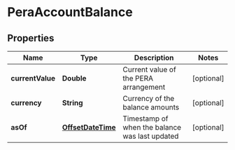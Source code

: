 # PeraAccountBalance

## Properties
Name | Type | Description | Notes
------------ | ------------- | ------------- | -------------
**currentValue** | **Double** | Current value of the PERA arrangement |  [optional]
**currency** | **String** | Currency of the balance amounts |  [optional]
**asOf** | [**OffsetDateTime**](OffsetDateTime.md) | Timestamp of when the balance was last updated |  [optional]
